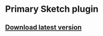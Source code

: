 # Primary Sketch plugin


## [Download latest version](https://github.com/billsonfisher/primary-sketch-plugin/releases/download/v0.1/Primary.sketchplugin.zip)
